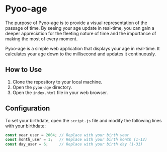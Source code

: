 # Pyoo-age

The purpose of Pyoo-age is to provide a visual representation of the passage of time. By seeing your age update in real-time, you can gain a deeper appreciation for the fleeting nature of time and the importance of making the most of every moment.

Pyoo-age is a simple web application that displays your age in real-time. It calculates your age down to the millisecond and updates it continuously.

## How to Use

1. Clone the repository to your local machine.
2. Open the `pyoo-age` directory.
3. Open the `index.html` file in your web browser.

## Configuration

To set your birthdate, open the `script.js` file and modify the following lines with your birthdate:

```javascript
const year_user = 2004; // Replace with your birth year
const month_user = 1;   // Replace with your birth month (1-12)
const day_user = 6;     // Replace with your birth day (1-31)